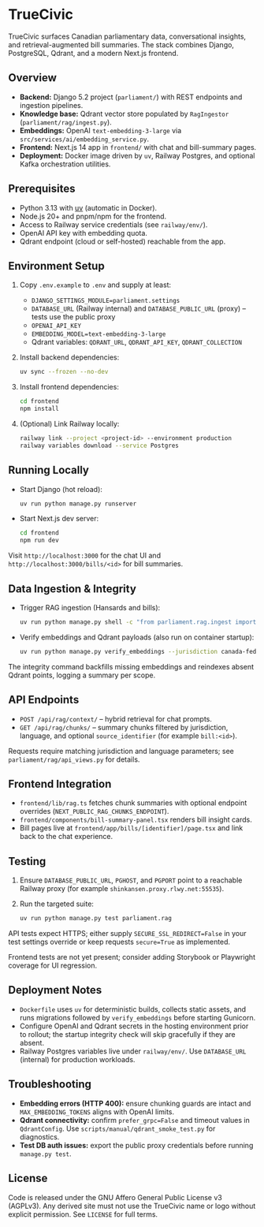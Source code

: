# TrueCivic

TrueCivic surfaces Canadian parliamentary data, conversational insights, and retrieval-augmented bill summaries. The stack combines Django, PostgreSQL, Qdrant, and a modern Next.js frontend.

## Overview

- **Backend:** Django 5.2 project (`parliament/`) with REST endpoints and ingestion pipelines.
- **Knowledge base:** Qdrant vector store populated by `RagIngestor` (`parliament/rag/ingest.py`).
- **Embeddings:** OpenAI `text-embedding-3-large` via `src/services/ai/embedding_service.py`.
- **Frontend:** Next.js 14 app in `frontend/` with chat and bill-summary pages.
- **Deployment:** Docker image driven by `uv`, Railway Postgres, and optional Kafka orchestration utilities.

## Prerequisites

- Python 3.13 with [uv](https://github.com/astral-sh/uv) (automatic in Docker).
- Node.js 20+ and pnpm/npm for the frontend.
- Access to Railway service credentials (see `railway/env/`).
- OpenAI API key with embedding quota.
- Qdrant endpoint (cloud or self-hosted) reachable from the app.

## Environment Setup

1. Copy `.env.example` to `.env` and supply at least:
   - `DJANGO_SETTINGS_MODULE=parliament.settings`
   - `DATABASE_URL` (Railway internal) and `DATABASE_PUBLIC_URL` (proxy) – tests use the public proxy
   - `OPENAI_API_KEY`
   - `EMBEDDING_MODEL=text-embedding-3-large`
   - Qdrant variables: `QDRANT_URL`, `QDRANT_API_KEY`, `QDRANT_COLLECTION`
2. Install backend dependencies:

   ```bash
   uv sync --frozen --no-dev
   ```

3. Install frontend dependencies:

   ```bash
   cd frontend
   npm install
   ```

4. (Optional) Link Railway locally:

   ```bash
   railway link --project <project-id> --environment production
   railway variables download --service Postgres
   ```

## Running Locally

- Start Django (hot reload):

  ```bash
  uv run python manage.py runserver
  ```

- Start Next.js dev server:

  ```bash
  cd frontend
  npm run dev
  ```

Visit `http://localhost:3000` for the chat UI and `http://localhost:3000/bills/<id>` for bill summaries.

## Data Ingestion & Integrity

- Trigger RAG ingestion (Hansards and bills):

  ```bash
  uv run python manage.py shell -c "from parliament.rag.ingest import RagIngestor; from src.services.ai.embedding_service import EmbeddingService, EmbeddingConfig; RagIngestor(EmbeddingService(EmbeddingConfig.from_env())).sync_recent_bills()"
  ```

- Verify embeddings and Qdrant payloads (also run on container startup):

  ```bash
  uv run python manage.py verify_embeddings --jurisdiction canada-federal --language en
  ```

The integrity command backfills missing embeddings and reindexes absent Qdrant points, logging a summary per scope.

## API Endpoints

- `POST /api/rag/context/` – hybrid retrieval for chat prompts.
- `GET /api/rag/chunks/` – summary chunks filtered by jurisdiction, language, and optional `source_identifier` (for example `bill:<id>`).

Requests require matching jurisdiction and language parameters; see `parliament/rag/api_views.py` for details.

## Frontend Integration

- `frontend/lib/rag.ts` fetches chunk summaries with optional endpoint overrides (`NEXT_PUBLIC_RAG_CHUNKS_ENDPOINT`).
- `frontend/components/bill-summary-panel.tsx` renders bill insight cards.
- Bill pages live at `frontend/app/bills/[identifier]/page.tsx` and link back to the chat experience.

## Testing

1. Ensure `DATABASE_PUBLIC_URL`, `PGHOST`, and `PGPORT` point to a reachable Railway proxy (for example `shinkansen.proxy.rlwy.net:55535`).
2. Run the targeted suite:

   ```bash
   uv run python manage.py test parliament.rag
   ```

API tests expect HTTPS; either supply `SECURE_SSL_REDIRECT=False` in your test settings override or keep requests `secure=True` as implemented.

Frontend tests are not yet present; consider adding Storybook or Playwright coverage for UI regression.

## Deployment Notes

- `Dockerfile` uses `uv` for deterministic builds, collects static assets, and runs migrations followed by `verify_embeddings` before starting Gunicorn.
- Configure OpenAI and Qdrant secrets in the hosting environment prior to rollout; the startup integrity check will skip gracefully if they are absent.
- Railway Postgres variables live under `railway/env/`. Use `DATABASE_URL` (internal) for production workloads.

## Troubleshooting

- **Embedding errors (HTTP 400):** ensure chunking guards are intact and `MAX_EMBEDDING_TOKENS` aligns with OpenAI limits.
- **Qdrant connectivity:** confirm `prefer_grpc=False` and timeout values in `QdrantConfig`. Use `scripts/manual/qdrant_smoke_test.py` for diagnostics.
- **Test DB auth issues:** export the public proxy credentials before running `manage.py test`.

## License

Code is released under the GNU Affero General Public License v3 (AGPLv3). Any derived site must not use the TrueCivic name or logo without explicit permission. See `LICENSE` for full terms.
